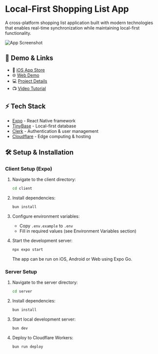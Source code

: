 # Local-First Shopping List App

A cross-platform shopping list application built with modern technologies that enables real-time synchronization while maintaining local-first functionality.

![App Screenshot](https://i.ytimg.com/vi/HqOiB2tDM8Q/maxresdefault.jpg)

## 🚀 Demo & Links

- 📱 [iOS App Store](https://apps.apple.com/us/app/shopping-list-sync-share/id6739513017)
- 🌐 [Web Demo](https://shopping-list.expo.app)
- 💻 [Project Details](https://codewithbeto.dev/projects/shopping-list-app)
- 📺 [Video Tutorial](https://youtu.be/HqOiB2tDM8Q)

## ⚡ Tech Stack

- [Expo](https://expo.dev/) - React Native framework
- [TinyBase](https://tinybase.org/) - Local-first database
- [Clerk](https://clerk.dev/) - Authentication & user management
- [Cloudflare](https://cloudflare.com/) - Edge computing & hosting

## 🛠️ Setup & Installation

### Client Setup (Expo)

1. Navigate to the client directory:

   ```bash
   cd client
   ```

2. Install dependencies:

   ```bash
   bun install
   ```

3. Configure environment variables:

   - Copy `.env.example` to `.env`
   - Fill in required values (see Environment Variables section)

4. Start the development server:
   ```bash
   npx expo start
   ```
   The app can be run on iOS, Android or Web using Expo Go.

### Server Setup

1. Navigate to the server directory:

   ```bash
   cd server
   ```

2. Install dependencies:

   ```bash
   bun install
   ```

3. Start local development server:

   ```bash
   bun dev
   ```

4. Deploy to Cloudflare Workers:
   ```bash
   bun run deploy
   ```
